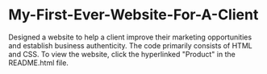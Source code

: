 # My-First-Ever-Website-For-A-Client
Designed a website to help a client improve their marketing opportunities and establish business authenticity. The code primarily consists of HTML and CSS. To view the website, click the hyperlinked "Product" in the README.html file. 
